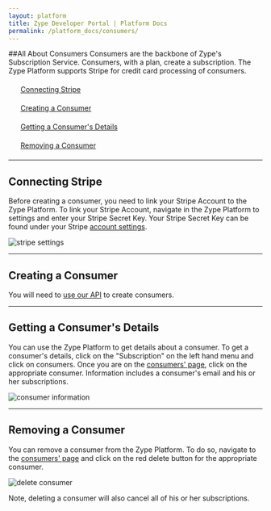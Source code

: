 ```yaml
---
layout: platform
title: Zype Developer Portal | Platform Docs
permalink: /platform_docs/consumers/
---
```

##All About Consumers
Consumers are the backbone of Zype's Subscription Service. Consumers, with a plan,
create a subscription. The Zype Platform supports Stripe for credit card processing of consumers.

<div style="width: 100%;">
<div style="margin: 20px;"><span class="fa fa-file-text" style="margin-right: 4px;"></span>
<a href="#1">
Connecting Stripe</a>
</div>
<div style="margin: 20px;"><span class="fa fa-file-text" style="margin-right: 4px;"></span>
<a href="#2">
Creating a Consumer</a>
</div>
<div style="margin: 20px;"><span class="fa fa-file-text" style="margin-right: 4px;"></span>
<a href="#3">
Getting a Consumer's Details</a>
</div>
<div style="margin: 20px;"><span class="fa fa-file-text" style="margin-right: 4px;"></span>
<a href="#4">
Removing a Consumer</a>
</div>
</div>

<hr id="1">

## Connecting Stripe
Before creating a consumer, you need to link your Stripe Account to the Zype Platform.
To link your Stripe Account, navigate in the Zype Platform to settings and enter your
Stripe Secret Key. Your Stripe Secret Key can be found under your Stripe [account settings](https://dashboard.stripe.com/account/apikeys).

![stripe settings](http://i.imgur.com/ho1jPpL.png)

<hr id="2">

## Creating a Consumer
You will need to [use our API](http://dev.zype.com/api_docs/consumers/) to create consumers.

<hr id='3'>

## Getting a Consumer's Details
You can use the Zype Platform to get details about a consumer. To get a consumer's details, click on the
"Subscription" on the left hand menu and click on consumers. Once you are on the [consumers' page](https://admin.zype.com/consumers),
click on the appropriate consumer. Information includes a consumer's email and his or her subscriptions.

![consumer information](http://i.imgur.com/s3NLd4X.png)

<hr id="4">

## Removing a Consumer
You can remove a consumer from the Zype Platform. To do so, navigate to the [consumers' page](https://admin.zype.com/consumers)
and click on the red delete button for the appropriate consumer.

![delete consumer](http://i.imgur.com/kwMbFHb.png)

Note, deleting a consumer will also cancel all of his or her subscriptions.
